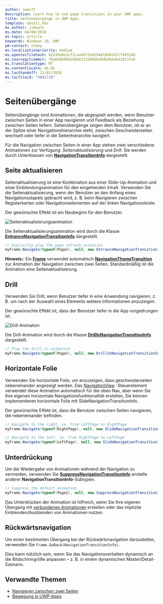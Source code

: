 ```yaml
---
author: Jwmsft
Description: Learn how to use page transitions in your UWP apps.
title: Seitenübergänge in UWP-Apps
template: detail.hbs
ms.author: jimwalk
ms.date: 04/08/2018
ms.topic: article
keywords: Windows 10, UWP
pm-contact: stmoy
ms.localizationpriority: medium
ms.openlocfilehash: 62e39e8e2cf1caa5673a925481848147cf445188
ms.sourcegitcommit: 70ab58b88d248de2332096b20dbd6a4643d137a4
ms.translationtype: MT
ms.contentlocale: de-DE
ms.lasthandoff: 11/01/2018
ms.locfileid: "5941719"
---
```

# <a name="page-transitions"></a>Seitenübergänge

Seitenübergänge sind Animationen, die abgespielt werden, wenn Benutzer zwischen Seiten in einer App navigieren und Feedback als Beziehung zwischen Seiten liefern. Seitenübergänge zeigen dem Benutzer, ob er an der Spitze einer Navigationshierarchie steht, zwischen Geschwisterseiten wechselt oder tiefer in die Seitenhierarchie navigiert.

Für die Navigation zwischen Seiten in einer App stehen zwei verschiedene Animationen zur Verfügung: *Seitenaktualisierung* und *Drill*. Sie werden durch Unterklassen von [**NavigationTransitionInfo**](https://docs.microsoft.com/uwp/api/windows.ui.xaml.media.animation.navigationtransitioninfo) dargestellt.

## <a name="page-refresh"></a>Seite aktualisieren

Seitenaktualisierung ist eine Kombination aus einer Slide-Up-Animation und einer Einblendungsanimation für den eingehenden Inhalt. Verwenden Sie die Seitenaktualisierung, wenn der Benutzer an den Anfang eines Navigationsstapels gebracht wird, z. B. beim Navigieren zwischen Registerkarten oder Navigationselementen auf der linken Navigationsleiste.

Der gewünschte Effekt ist ein Neubeginn für den Benutzer.

![Seitenaktualisierungsanimation](images/page-refresh.gif)

Die Seitenaktualisierungsanimation wird durch die Klasse [**EntranceNavigationTransitionInfo**](https://docs.microsoft.com/uwp/api/windows.ui.xaml.media.animation.entrancenavigationtransitioninfo) dargestellt.

```csharp
// Explicitly play the page refresh animation
myFrame.Navigate(typeof(Page2), null, new EntranceNavigationTransitionInfo());

```

**Hinweis:**: Ein [**Frame**](https://docs.microsoft.com/uwp/api/windows.ui.xaml.controls.frame) verwendet automatisch [**NavigationThemeTransition**](https://docs.microsoft.com/uwp/api/windows.ui.xaml.media.animation.navigationthemetransition) zur Animation der Navigation zwischen zwei Seiten. Standardmäßig ist die Animation eine Seitenaktualisierung.

## <a name="drill"></a>Drill

Verwenden Sie Drill, wenn Benutzer tiefer in eine Anwendung navigieren, z. B. um nach der Auswahl eines Elements weitere Informationen anzuzeigen.

Der gewünschte Effekt ist, dass der Benutzer tiefer in die App vorgedrungen ist.

![Drill-Animation](images/drill.gif)

Die Drill-Animation wird durch die Klasse [**DrillInNavigationTransitionInfo**](https://docs.microsoft.com/uwp/api/windows.ui.xaml.media.animation.drillinnavigationtransitioninfo) dargestellt.

```csharp
// Play the drill in animation
myFrame.Navigate(typeof(Page2), null, new DrillInNavigationTransitionInfo());
```

## <a name="horizontal-slide"></a>Horizontale Folie

Verwenden Sie horizontale Folie, um anzuzeigen, dass geschwisterseiten nebeneinander angezeigt werden. Das [NavigationView](../controls-and-patterns/navigationview.md) -Steuerelement verwendet diese Animation automatisch für die oben Nav, aber wenn Sie Ihre eigenen horizontale Navigationsfunktionalität erstellen, Sie können implementieren horizontale Folie mit SlideNavigationTransitionInfo.

Der gewünschte Effekt ist, dass die Benutzer zwischen Seiten navigieren, die nebeneinander befinden. 

```csharp
// Navigate to the right, ie. from LeftPage to RightPage
myFrame.Navigate(typeof(RightPage), null, new SlideNavigationTransitionInfo() { SlideNavigationTransitionEffect.FromRight } );

// Navigate to the left, ie. from RightPage to LeftPage
myFrame.Navigate(typeof(LeftPage), null, new SlideNavigationTransitionInfo() { SlideNavigationTransitionEffect.FromLeft } );
```

## <a name="suppress"></a>Unterdrückung

Um die Wiedergabe von Animationen während der Navigation zu vermeiden, verwenden Sie [**SuppressNavigationTransitionInfo**](https://docs.microsoft.com/uwp/api/windows.ui.xaml.media.animation.suppressnavigationtransitioninfo) anstelle anderer **NavigationTransitionInfo**-Subtypen.

```csharp
// Suppress the default animation
myFrame.Navigate(typeof(Page2), null, new SuppressNavigationTransitionInfo());
```

Das Unterdrücken der Animation ist hilfreich, wenn Sie Ihre eigenen Übergang mit [verbundenen Animationen](connected-animation.md) erstellen oder das implizite Einblenden/Ausblenden von Animationen nutzen.

## <a name="backwards-navigation"></a>Rückwärtsnavigation

Um einen bestimmten Übergang bei der Rückwärtsnavigation darzustellen, verwenden Sie `Frame.GoBack(NavigationTransitionInfo)`.

Dies kann nützlich sein, wenn Sie das Navigationsverhalten dynamisch an die Bildschirmgröße anpassen – z. B. in einem dynamischen Master/Detail-Szenario.

## <a name="related-topics"></a>Verwandte Themen

- [Navigieren zwischen zwei Seiten](../basics/navigate-between-two-pages.md)
- [Bewegung in UWP-Apps](index.md)
